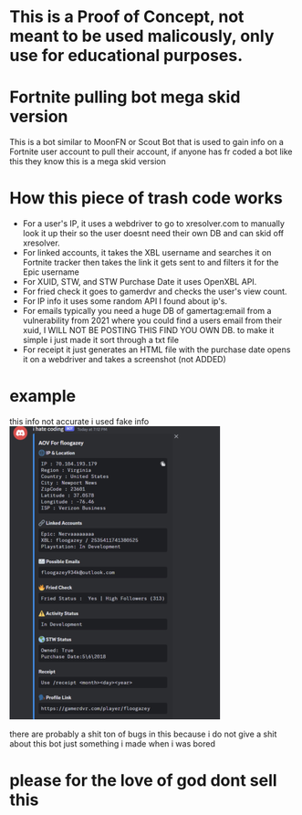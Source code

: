 # This is a Proof of Concept, not meant to be used malicously, only use for educational purposes. 

# Fortnite pulling bot mega skid version

This is a bot similar to MoonFN or Scout Bot that is used to gain info on a Fortnite user account to pull their account, if anyone has fr coded a bot like this they know this is a mega skid version

# How this piece of trash code works

- For a user's IP, it uses a webdriver to go to xresolver.com to manually look it up their so the user doesnt need their own DB and can skid off xresolver.
- For linked accounts, it takes the XBL username and searches it on Fortnite tracker then takes the link it gets sent to and filters it for the Epic username
- For XUID, STW, and STW Purchase Date it uses OpenXBL API.
- For fried check it goes to gamerdvr and checks the user's view count.
- For IP info it uses some random API I found about ip's.
- For emails typically you need a huge DB of gamertag:email from a vulnerability from 2021 where you could find a users email from their xuid, I WILL NOT BE POSTING THIS FIND YOU OWN DB. to make it simple i just made it sort through a txt file 
- For receipt it just generates an HTML file with the purchase date opens it on a webdriver and takes a screenshot (not ADDED)

# example
this info not accurate i used fake info
![note the email is a sub email i added not the real email](IMG_3620.png)


there are probably a shit ton of bugs in this because i do not give a shit about this bot just something i made when i was bored
# please for the love of god dont sell this
